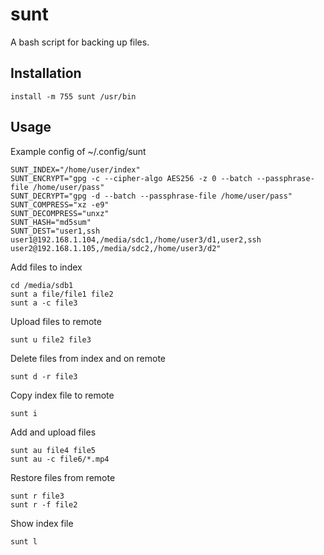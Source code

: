 # sunt

A bash script for backing up files.

## Installation
    install -m 755 sunt /usr/bin

## Usage

Example config of ~/.config/sunt

    SUNT_INDEX="/home/user/index"
    SUNT_ENCRYPT="gpg -c --cipher-algo AES256 -z 0 --batch --passphrase-file /home/user/pass"
    SUNT_DECRYPT="gpg -d --batch --passphrase-file /home/user/pass"
    SUNT_COMPRESS="xz -e9"
    SUNT_DECOMPRESS="unxz"
    SUNT_HASH="md5sum"
    SUNT_DEST="user1,ssh user1@192.168.1.104,/media/sdc1,/home/user3/d1,user2,ssh user2@192.168.1.105,/media/sdc2,/home/user3/d2"

Add files to index

    cd /media/sdb1
    sunt a file/file1 file2
    sunt a -c file3

Upload files to remote

    sunt u file2 file3

Delete files from index and on remote
    
    sunt d -r file3

Copy index file to remote

    sunt i

Add and upload files

    sunt au file4 file5
    sunt au -c file6/*.mp4

Restore files from remote

    sunt r file3
    sunt r -f file2

Show index file

    sunt l

